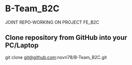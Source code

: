 # B-Team_B2C
JOINT REPO-WORKING ON PROJECT FE_B2C



## Clone repository from GitHub into your PC/Laptop
git clone git@github.com:novri78/B-Team_B2C.git
